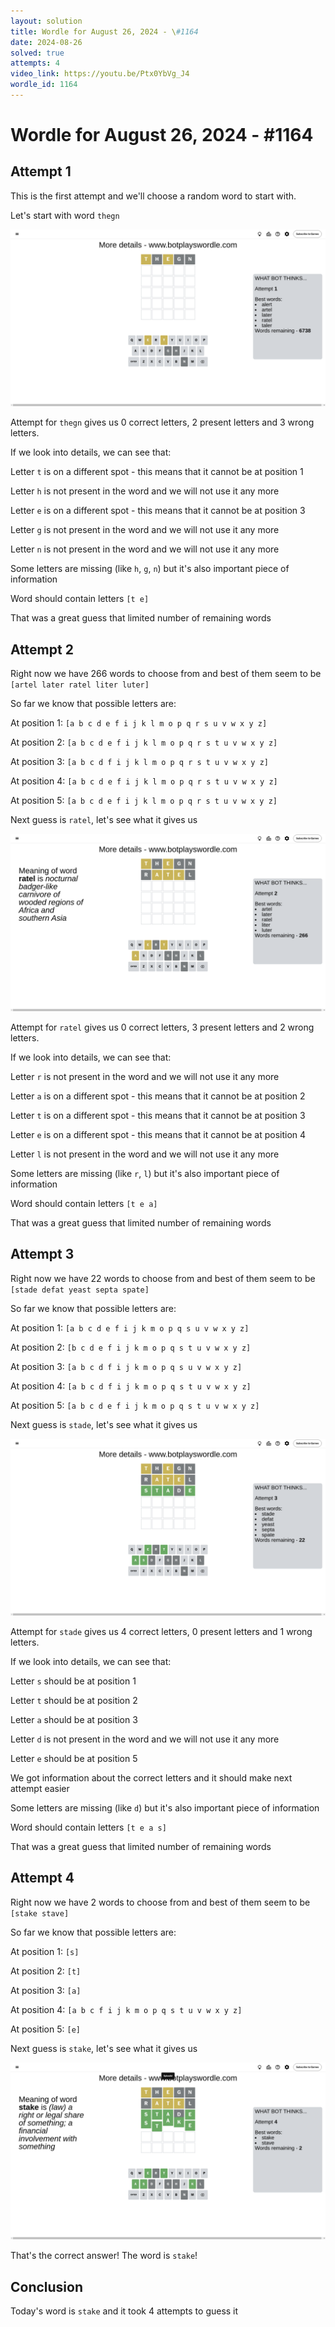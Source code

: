 ```yaml
---
layout: solution
title: Wordle for August 26, 2024 - \#1164
date: 2024-08-26
solved: true
attempts: 4
video_link: https://youtu.be/Ptx0YbVg_J4
wordle_id: 1164
---
```


# Wordle for August 26, 2024 - \#1164

## Attempt 1

This is the first attempt and we'll choose a random word to start with.

Let's start with word `thegn`

![Attempt 1](2024-08-26/attempt-1.png)

Attempt for `thegn` gives us 0 correct letters, 2 present letters and 3 wrong letters.

If we look into details, we can see that:

Letter `t` is on a different spot - this means that it cannot be at position 1

Letter `h` is not present in the word and we will not use it any more

Letter `e` is on a different spot - this means that it cannot be at position 3

Letter `g` is not present in the word and we will not use it any more

Letter `n` is not present in the word and we will not use it any more

Some letters are missing (like `h`, `g`, `n`) but it's also important piece of information

Word should contain letters `[t e]`

That was a great guess that limited number of remaining words



## Attempt 2

Right now we have 266 words to choose from and best of them seem to be `[artel later ratel liter luter]`

So far we know that possible letters are:

At position 1: `[a b c d e f i j k l m o p q r s u v w x y z]`

At position 2: `[a b c d e f i j k l m o p q r s t u v w x y z]`

At position 3: `[a b c d f i j k l m o p q r s t u v w x y z]`

At position 4: `[a b c d e f i j k l m o p q r s t u v w x y z]`

At position 5: `[a b c d e f i j k l m o p q r s t u v w x y z]`

Next guess is `ratel`, let's see what it gives us

![Attempt 2](2024-08-26/attempt-2.png)

Attempt for `ratel` gives us 0 correct letters, 3 present letters and 2 wrong letters.

If we look into details, we can see that:

Letter `r` is not present in the word and we will not use it any more

Letter `a` is on a different spot - this means that it cannot be at position 2

Letter `t` is on a different spot - this means that it cannot be at position 3

Letter `e` is on a different spot - this means that it cannot be at position 4

Letter `l` is not present in the word and we will not use it any more

Some letters are missing (like `r`, `l`) but it's also important piece of information

Word should contain letters `[t e a]`

That was a great guess that limited number of remaining words



## Attempt 3

Right now we have 22 words to choose from and best of them seem to be `[stade defat yeast septa spate]`

So far we know that possible letters are:

At position 1: `[a b c d e f i j k m o p q s u v w x y z]`

At position 2: `[b c d e f i j k m o p q s t u v w x y z]`

At position 3: `[a b c d f i j k m o p q s u v w x y z]`

At position 4: `[a b c d f i j k m o p q s t u v w x y z]`

At position 5: `[a b c d e f i j k m o p q s t u v w x y z]`

Next guess is `stade`, let's see what it gives us

![Attempt 3](2024-08-26/attempt-3.png)

Attempt for `stade` gives us 4 correct letters, 0 present letters and 1 wrong letters.

If we look into details, we can see that:

Letter `s` should be at position 1

Letter `t` should be at position 2

Letter `a` should be at position 3

Letter `d` is not present in the word and we will not use it any more

Letter `e` should be at position 5

We got information about the correct letters and it should make next attempt easier

Some letters are missing (like `d`) but it's also important piece of information

Word should contain letters `[t e a s]`

That was a great guess that limited number of remaining words



## Attempt 4

Right now we have 2 words to choose from and best of them seem to be `[stake stave]`

So far we know that possible letters are:

At position 1: `[s]`

At position 2: `[t]`

At position 3: `[a]`

At position 4: `[a b c f i j k m o p q s t u v w x y z]`

At position 5: `[e]`

Next guess is `stake`, let's see what it gives us

![Attempt 4](2024-08-26/attempt-4.png)

That's the correct answer! The word is `stake`!

## Conclusion

Today's word is `stake` and it took 4 attempts to guess it

